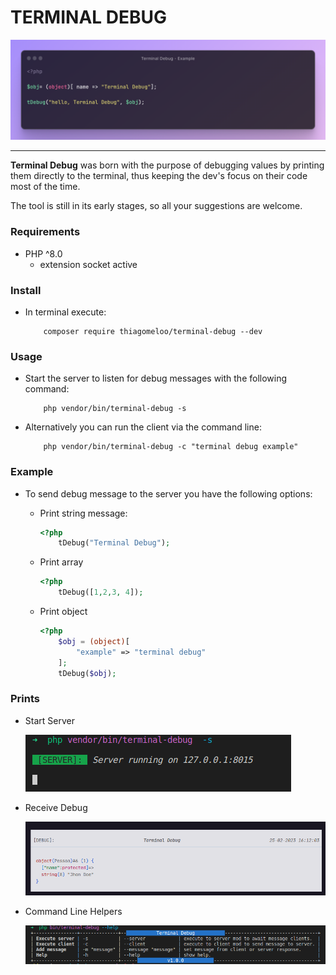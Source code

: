 # TERMINAL DEBUG

![Example](./examples/img/example1.png)

----------

**Terminal Debug** was born with the purpose of debugging values ​​by printing them directly to the terminal, thus keeping the dev's focus on their code most of the time.

The tool is still in its early stages, so all your suggestions are welcome.


### Requirements
- PHP ^8.0
    - extension socket active  

### Install
- In terminal execute: 

    ```
        composer require thiagomeloo/terminal-debug --dev
    ```
### Usage
- Start the server to listen for debug messages with the following command:

    ```
        php vendor/bin/terminal-debug -s
    ```

- Alternatively you can run the client via the command line:
    ```
        php vendor/bin/terminal-debug -c "terminal debug example"
    ```

### Example
-  To send debug message to the server you have the following options:
    
    - Print string message:
        ```php
        <?php
            tDebug("Terminal Debug");
        ```
    - Print array
        ```php
        <?php
            tDebug([1,2,3, 4]);
        ```
    
    - Print object
        ```php
        <?php
            $obj = (object)[
                "example" => "terminal debug"
            ];
            tDebug($obj);
        ```
### Prints
- Start Server

    ![startServer](./examples/img/exampleStartServer.png)

- Receive Debug

    ![exampleDebug](./examples/img/exampleDebug.png)

- Command Line Helpers

    ![comandHelpers](./examples/img/exampleCommandHelp.png)

    


